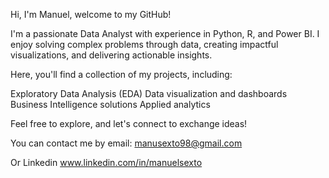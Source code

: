 Hi, I'm Manuel, welcome to my GitHub!

I'm a passionate Data Analyst with experience in Python, R, and Power BI. I enjoy solving complex problems through data, creating impactful visualizations, and delivering actionable insights.

Here, you'll find a collection of my projects, including:

Exploratory Data Analysis (EDA)
Data visualization and dashboards
Business Intelligence solutions
Applied analytics

Feel free to explore, and let's connect to exchange ideas!

You can contact me by email: manusexto98@gmail.com

Or Linkedin www.linkedin.com/in/manuelsexto



